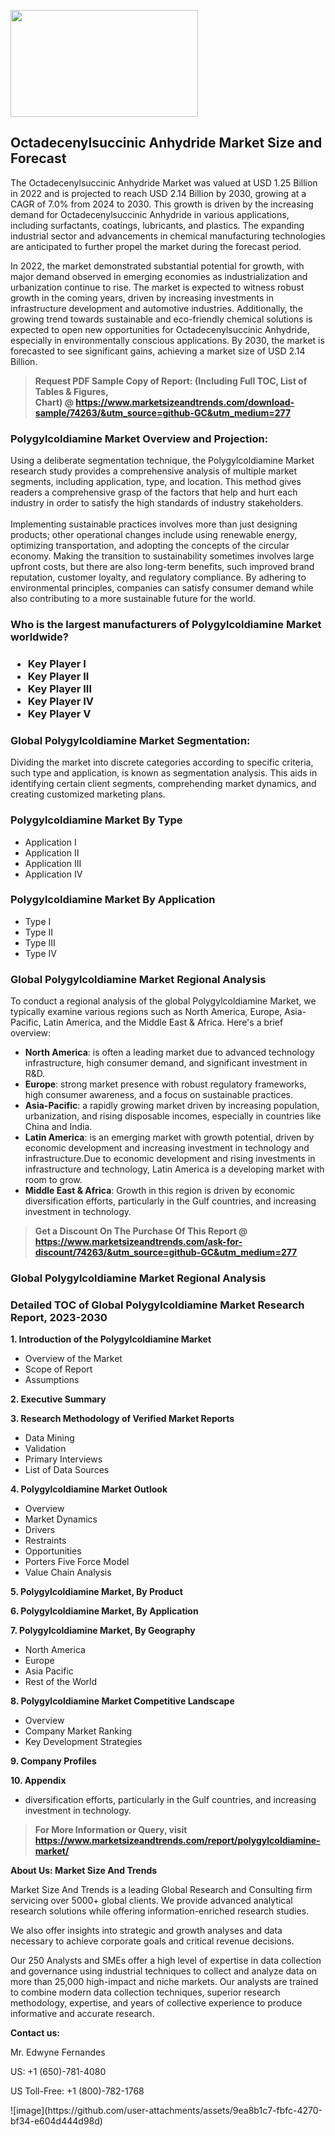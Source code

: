 <p><img class="alignnone size-medium wp-image-20088" src="https://ffe5etoiles.com/wp-content/uploads/2024/12/MST1-300x171.png" alt="" width="300" height="171" /></p><h2>Octadecenylsuccinic Anhydride Market Size and Forecast</h2><p>The Octadecenylsuccinic Anhydride Market was valued at USD 1.25 Billion in 2022 and is projected to reach USD 2.14 Billion by 2030, growing at a CAGR of 7.0% from 2024 to 2030. This growth is driven by the increasing demand for Octadecenylsuccinic Anhydride in various applications, including surfactants, coatings, lubricants, and plastics. The expanding industrial sector and advancements in chemical manufacturing technologies are anticipated to further propel the market during the forecast period.</p><p>In 2022, the market demonstrated substantial potential for growth, with major demand observed in emerging economies as industrialization and urbanization continue to rise. The market is expected to witness robust growth in the coming years, driven by increasing investments in infrastructure development and automotive industries. Additionally, the growing trend towards sustainable and eco-friendly chemical solutions is expected to open new opportunities for Octadecenylsuccinic Anhydride, especially in environmentally conscious applications. By 2030, the market is forecasted to see significant gains, achieving a market size of USD 2.14 Billion.</p></p><blockquote id="" class=""><strong>Request PDF Sample Copy of Report: (Including Full TOC, List of Tables &amp; Figures, Chart)&nbsp;@&nbsp;<strong><a href="https://www.marketsizeandtrends.com/download-sample/74263/&utm_source=github-GC&utm_medium=277" target="_blank">https://www.marketsizeandtrends.com/download-sample/74263/&utm_source=github-GC&utm_medium=277</a></strong></strong></blockquote><h3 id="" class="">Polygylcoldiamine Market&nbsp;Overview and Projection:</h3><p id="" class="">Using a deliberate segmentation technique, the Polygylcoldiamine Market research study provides a comprehensive analysis of multiple market segments, including application, type, and location. This method gives readers a comprehensive grasp of the factors that help and hurt each industry in order to satisfy the high standards of industry stakeholders. <br /> <br />Implementing sustainable practices involves more than just designing products; other operational changes include using renewable energy, optimizing transportation, and adopting the concepts of the circular economy. Making the transition to sustainability sometimes involves large upfront costs, but there are also long-term benefits, such improved brand reputation, customer loyalty, and regulatory compliance. By adhering to environmental principles, companies can satisfy consumer demand while also contributing to a more sustainable future for the world.</p><h3 id="" class="">Who is the largest manufacturers of&nbsp;Polygylcoldiamine Market worldwide?</h3><h3 class=""><p><ul><li>Key Player I </li><li> Key Player II </li><li> Key Player III </li><li> Key Player IV </li><li> Key Player V</li></ul></p></h3><h3 id="" class="">Global&nbsp;Polygylcoldiamine Market Segmentation:</h3><p id="" class="">Dividing the market into discrete categories according to specific criteria, such type and application, is known as segmentation analysis. This aids in identifying certain client segments, comprehending market dynamics, and creating customized marketing plans.</p><h3 id="" class="">Polygylcoldiamine Market&nbsp;By Type</h3><p><p><ul><li>Application I </li><li> Application II </li><li> Application III </li><li> Application IV</p></li></ul></p></p><h3 id="" class="">Polygylcoldiamine Market&nbsp;By Application</h3><p class=""><p><ul><li>Type I </li><li> Type II </li><li> Type III </li><li> Type IV</li></ul></p></p><h3 id="" class="">Global Polygylcoldiamine Market Regional Analysis</h3><p id="" class="">To conduct a regional analysis of the global Polygylcoldiamine Market, we typically examine various regions such as North America, Europe, Asia-Pacific, Latin America, and the Middle East &amp; Africa. Here's a brief overview:</p><ul><li><strong>North America</strong>: is often a leading market due to advanced technology infrastructure, high consumer demand, and significant investment in R&amp;D.</li><li><strong>Europe</strong>: strong market presence with robust regulatory frameworks, high consumer awareness, and a focus on sustainable practices.</li><li><strong>Asia-Pacific</strong>: a rapidly growing market driven by increasing population, urbanization, and rising disposable incomes, especially in countries like China and India.</li><li><strong>Latin America</strong>: is an emerging market with growth potential, driven by economic development and increasing investment in technology and infrastructure.Due to economic development and rising investments in infrastructure and technology, Latin America is a developing market with room to grow.</li><li><strong>Middle East &amp; Africa</strong>: Growth in this region is driven by economic diversification efforts, particularly in the Gulf countries, and increasing investment in technology.</li></ul><blockquote id="" class=""><strong>Get a Discount On The Purchase Of This Report @ <strong><a href="https://www.marketsizeandtrends.com/ask-for-discount/74263/&utm_source=github-GC&utm_medium=277" target="_blank">https://www.marketsizeandtrends.com/ask-for-discount/74263/&utm_source=github-GC&utm_medium=277</a></strong></strong></blockquote><h3 id="" class="">Global Polygylcoldiamine Market Regional Analysis</h3><h3 id="" class="">Detailed TOC of Global Polygylcoldiamine Market Research Report, 2023-2030</h3><p id="" class=""><strong>1. Introduction of the Polygylcoldiamine Market</strong></p><ul><li>Overview of the Market</li><li>Scope of Report</li><li>Assumptions</li></ul><p id="" class=""><strong>2. Executive Summary</strong></p><p id="" class=""><strong>3. Research Methodology of Verified Market Reports</strong></p><ul><li>Data Mining</li><li>Validation</li><li>Primary Interviews</li><li>List of Data Sources</li></ul><p id="" class=""><strong>4. Polygylcoldiamine Market Outlook</strong></p><ul><li>Overview</li><li>Market Dynamics</li><li>Drivers</li><li>Restraints</li><li>Opportunities</li><li>Porters Five Force Model</li><li>Value Chain Analysis</li></ul><p id="" class=""><strong>5. Polygylcoldiamine Market, By Product</strong></p><p id="" class=""><strong>6. Polygylcoldiamine Market, By Application</strong></p><p id="" class=""><strong>7. Polygylcoldiamine Market, By Geography</strong></p><ul><li>North America</li><li>Europe</li><li>Asia Pacific</li><li>Rest of the World</li></ul><p id="" class=""><strong>8. Polygylcoldiamine Market Competitive Landscape</strong></p><ul><li>Overview</li><li>Company Market Ranking</li><li>Key Development Strategies</li></ul><p id="" class=""><strong>9. Company Profiles</strong></p><p id="" class=""><strong>10. Appendix</strong></p><ul><li>diversification efforts, particularly in the Gulf countries, and increasing investment in technology.</li></ul><blockquote id="" class=""><strong>For More Information or Query, visit <strong><strong><a href="https://www.marketsizeandtrends.com/report/polygylcoldiamine-market/" target="_blank">https://www.marketsizeandtrends.com/report/polygylcoldiamine-market/</a></strong></strong></strong></blockquote><p id="" class=""><strong>About Us: Market Size And Trends</strong></p><p id="" class="">Market Size And Trends is a leading Global Research and Consulting firm servicing over 5000+ global clients. We provide advanced analytical research solutions while offering information-enriched research studies.</p><p id="" class="">We also offer insights into strategic and growth analyses and data necessary to achieve corporate goals and critical revenue decisions.</p><p id="" class="">Our 250 Analysts and SMEs offer a high level of expertise in data collection and governance using industrial techniques to collect and analyze data on more than 25,000 high-impact and niche markets. Our analysts are trained to combine modern data collection techniques, superior research methodology, expertise, and years of collective experience to produce informative and accurate research.</p><p id="" class=""><strong>Contact us:</strong></p><p id="" class="">Mr. Edwyne Fernandes</p><p id="" class="">US: +1 (650)-781-4080</p><p id="" class="">US Toll-Free: +1 (800)-782-1768</p>
![image](https://github.com/user-attachments/assets/9ea8b1c7-fbfc-4270-bf34-e604d444d98d)
